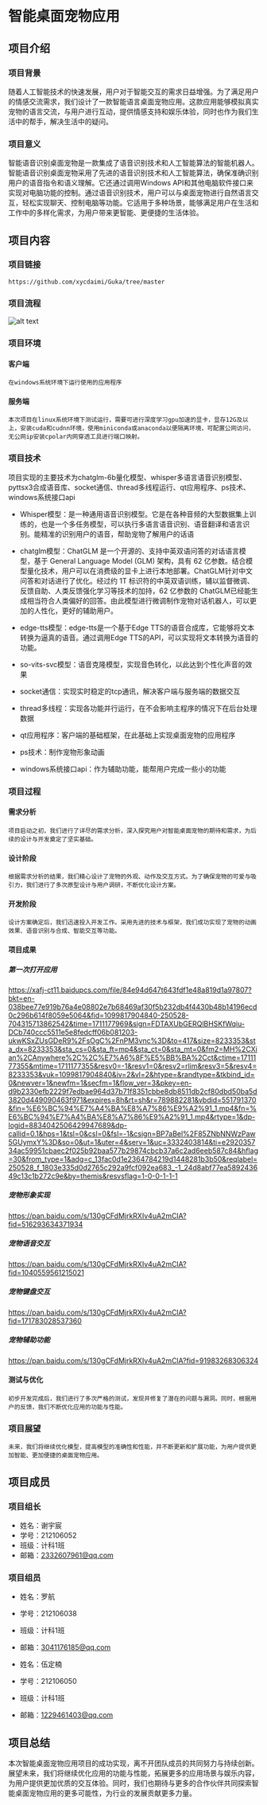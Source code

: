 # 智能桌面宠物应用



## 项目介绍

### 项目背景

随着人工智能技术的快速发展，用户对于智能交互的需求日益增强。为了满足用户的情感交流需求，我们设计了一款智能语言桌面宠物应用。这款应用能够模拟真实宠物的语言交流，与用户进行互动，提供情感支持和娱乐体验，同时也作为我们生活中的帮手，解决生活中的疑问。

### 项目意义

智能语音识别桌面宠物是一款集成了语音识别技术和人工智能算法的智能机器人。智能语音识别桌面宠物采用了先进的语音识别技术和人工智能算法，确保准确识别用户的语音指令和语义理解。它还通过调用Windows API和其他电脑软件接口来实现对电脑功能的控制。通过语音识别技术，用户可以与桌面宠物进行自然语言交互，轻松实现聊天、控制电脑等功能。它适用于多种场景，能够满足用户在生活和工作中的多样化需求，为用户带来更智能、更便捷的生活体验。

## 项目内容

### 项目链接

    https://github.com/xycdaimi/Guka/tree/master

### 项目流程

   ![alt text](image-1.png)

### 项目环境

#### 客户端

    在windows系统环境下运行使用的应用程序

#### 服务端

    本次项目在linux系统环境下测试运行，需要可进行深度学习gpu加速的显卡，显存12G及以上，安装cuda和cudnn环境，使用miniconda或anaconda以便隔离环境，可配置公网访问，无公网ip安装cpolar内网穿透工具进行端口映射。

### 项目技术

项目实现的主要技术为chatglm-6b量化模型、whisper多语言语音识别模型、pyttsx3合成语音库、socket通信、thread多线程运行、qt应用程序、ps技术、windows系统接口api

- Whisper模型：是一种通用语音识别模型。它是在各种音频的大型数据集上训练的，也是一个多任务模型，可以执行多语言语音识别、语音翻译和语言识别。能精准的识别用户的语音，帮助宠物了解用户的话语

- chatglm模型：ChatGLM 是一个开源的、支持中英双语问答的对话语言模型，基于 General Language Model (GLM) 架构，具有 62 亿参数。结合模型量化技术，用户可以在消费级的显卡上进行本地部署。ChatGLM针对中文问答和对话进行了优化。经过约 1T 标识符的中英双语训练，辅以监督微调、反馈自助、人类反馈强化学习等技术的加持，62 亿参数的 ChatGLM已经能生成相当符合人类偏好的回答。由此模型进行微调制作宠物对话机器人，可以更加的人性化，更好的辅助用户。

- edge-tts模型：edge-tts是一个基于Edge TTS的语音合成库，它能够将文本转换为逼真的语音。通过调用Edge TTS的API，可以实现将文本转换为语音的功能。

- so-vits-svc模型：语音克隆模型，实现音色转化，以此达到个性化声音的效果

- socket通信：实现实时稳定的tcp通讯，解决客户端与服务端的数据交互

- thread多线程：实现各功能并行运行，在不会影响主程序的情况下在后台处理数据

- qt应用程序：客户端的基础框架，在此基础上实现桌面宠物的应用程序

- ps技术：制作宠物形象动画

- windows系统接口api：作为辅助功能，能帮用户完成一些小的功能

### 项目过程

#### 需求分析

    项目启动之初，我们进行了详尽的需求分析，深入探究用户对智能桌面宠物的期待和需求，为后续的设计与开发奠定了坚实基础。

####  设计阶段

    根据需求分析的结果，我们精心设计了宠物的外观、动作及交互方式。为了确保宠物的可爱与吸引力，我们进行了多次原型设计与用户调研，不断优化设计方案。

####  开发阶段

    设计方案确定后，我们迅速投入开发工作。采用先进的技术与框架，我们成功实现了宠物的动画效果、语音识别与合成、智能交互等功能。

#### 项目成果

##### 第一次打开应用

https://xafj-ct11.baidupcs.com/file/84e94d647t643fdf1e48a819d1a97807?bkt=en-038bee77e919b76a4e08802e7b68469af30f5b232db4f4430b48b14196ecd0c296b614f8059e5064&fid=1099817904840-250528-704315713862542&time=1711177969&sign=FDTAXUbGERQlBHSKfWqiu-DCb740ccc5511e5e8fedcff06b081203-ukwKSxZUsGDeR9%2FsOgC%2FnPM3vnc%3D&to=417&size=8233353&sta_dx=8233353&sta_cs=0&sta_ft=mp4&sta_ct=0&sta_mt=0&fm2=MH%2CXian%2CAnywhere%2C%2C%E7%A6%8F%E5%BB%BA%2Cct&ctime=1711177355&mtime=1711177355&resv0=-1&resv1=0&resv2=rlim&resv3=5&resv4=8233353&vuk=1099817904840&iv=2&vl=2&htype=&randtype=&tkbind_id=0&newver=1&newfm=1&secfm=1&flow_ver=3&pkey=en-d9b2330efb2229f7edbae964d37b71f8351cbbe8db8511db2cf80dbd50ba5d3820d449090463f971&expires=8h&rt=sh&r=789882281&vbdid=551791370&fin=%E6%BC%94%E7%A4%BA%E8%A7%86%E9%A2%91_1.mp4&fn=%E6%BC%94%E7%A4%BA%E8%A7%86%E9%A2%91_1.mp4&rtype=1&dp-logid=8834042506429947689&dp-callid=0.1&hps=1&tsl=0&csl=0&fsl=-1&csign=BP7aBel%2F85ZNbNNWzPaw5GUymxY%3D&so=0&ut=1&uter=4&serv=1&uc=3332403814&ti=e292035734ac59951cbaec2f025b92baa577b29874cbcb37a6c2ad6eeb587c84&hflag=30&from_type=1&adg=c_13fac0d1e2364784219d1448281b3b50&reqlabel=250528_f_1803e335d0d2765c292a9fcf092ea683_-1_24d8abf77ea589243649c13c1b272c9e&by=themis&resvsflag=1-0-0-1-1-1

##### 宠物形象实现

https://pan.baidu.com/s/130gCFdMjrkRXIv4uA2mClA?fid=516293634371934

##### 宠物语音交互

https://pan.baidu.com/s/130gCFdMjrkRXIv4uA2mClA?fid=1040559561215021

##### 宠物键盘交互

https://pan.baidu.com/s/130gCFdMjrkRXIv4uA2mClA?fid=171783028537360

##### 宠物辅助功能

https://pan.baidu.com/s/130gCFdMjrkRXIv4uA2mClA?fid=91983268306324

####  测试与优化

    初步开发完成后，我们进行了多次严格的测试，发现并修复了潜在的问题与漏洞。同时，根据用户的反馈，我们不断优化应用的功能与性能。

### 项目展望

    未来，我们将继续优化模型，提高模型的准确性和性能，并不断更新和扩展功能，为用户提供更加智能、更加便捷的桌面宠物应用。

## 项目成员

### 项目组长

- 姓名：谢宇宸
- 学号：212106052
- 班级：计科1班
- 邮箱：2332607961@qq.com

### 项目组员

- 姓名：罗航
- 学号：212106038
- 班级：计科1班
- 邮箱：3041176185@qq.com

- 姓名：伍定楠
- 学号：212106050
- 班级：计科1班
- 邮箱：1229461403@qq.com

## 项目总结

本次智能桌面宠物应用项目的成功实现，离不开团队成员的共同努力与持续创新。展望未来，我们将继续优化应用的功能与性能，拓展更多的应用场景与娱乐内容，为用户提供更加优质的交互体验。同时，我们也期待与更多的合作伙伴共同探索智能桌面宠物应用的更多可能性，为行业的发展贡献更多力量。